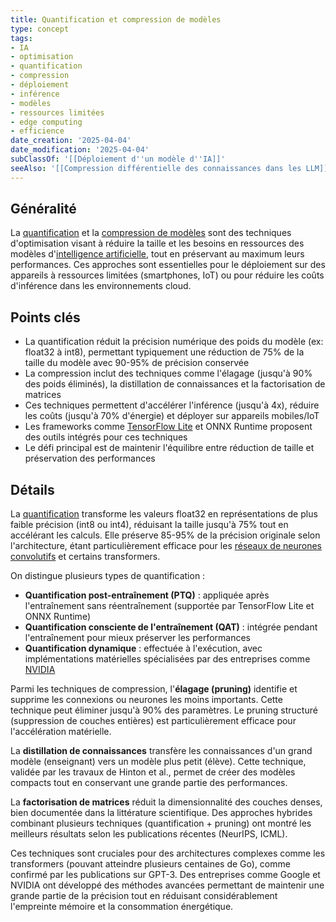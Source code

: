 ```yaml
---
title: Quantification et compression de modèles
type: concept
tags:
- IA
- optimisation
- quantification
- compression
- déploiement
- inférence
- modèles
- ressources limitées
- edge computing
- efficience
date_creation: '2025-04-04'
date_modification: '2025-04-04'
subClassOf: '[[Déploiement d''un modèle d''IA]]'
seeAlso: '[[Compression différentielle des connaissances dans les LLM]]'
---
```

## Généralité

La [quantification](https://fr.wikipedia.org/wiki/Quantification_(informatique)) et la [compression de modèles](https://fr.wikipedia.org/wiki/Compression_de_données) sont des techniques d'optimisation visant à réduire la taille et les besoins en ressources des modèles d'[intelligence artificielle](https://fr.wikipedia.org/wiki/Intelligence_artificielle), tout en préservant au maximum leurs performances. Ces approches sont essentielles pour le déploiement sur des appareils à ressources limitées (smartphones, IoT) ou pour réduire les coûts d'inférence dans les environnements cloud.

## Points clés

- La quantification réduit la précision numérique des poids du modèle (ex: float32 à int8), permettant typiquement une réduction de 75% de la taille du modèle avec 90-95% de précision conservée
- La compression inclut des techniques comme l'élagage (jusqu'à 90% des poids éliminés), la distillation de connaissances et la factorisation de matrices
- Ces techniques permettent d'accélérer l'inférence (jusqu'à 4x), réduire les coûts (jusqu'à 70% d'énergie) et déployer sur appareils mobiles/IoT
- Les frameworks comme [TensorFlow Lite](https://fr.wikipedia.org/wiki/TensorFlow) et ONNX Runtime proposent des outils intégrés pour ces techniques
- Le défi principal est de maintenir l'équilibre entre réduction de taille et préservation des performances

## Détails

La [quantification](https://fr.wikipedia.org/wiki/Quantification_(Machine_Learning)) transforme les valeurs float32 en représentations de plus faible précision (int8 ou int4), réduisant la taille jusqu'à 75% tout en accélérant les calculs. Elle préserve 85-95% de la précision originale selon l'architecture, étant particulièrement efficace pour les [réseaux de neurones convolutifs](https://fr.wikipedia.org/wiki/R%C3%A9seau_de_neurones_convolutifs) et certains transformers.

On distingue plusieurs types de quantification :
- **Quantification post-entraînement (PTQ)** : appliquée après l'entraînement sans réentraînement (supportée par TensorFlow Lite et ONNX Runtime)
- **Quantification consciente de l'entraînement (QAT)** : intégrée pendant l'entraînement pour mieux préserver les performances
- **Quantification dynamique** : effectuée à l'exécution, avec implémentations matérielles spécialisées par des entreprises comme [NVIDIA](https://fr.wikipedia.org/wiki/Nvidia)

Parmi les techniques de compression, l'**élagage (pruning)** identifie et supprime les connexions ou neurones les moins importants. Cette technique peut éliminer jusqu'à 90% des paramètres. Le pruning structuré (suppression de couches entières) est particulièrement efficace pour l'accélération matérielle.

La **distillation de connaissances** transfère les connaissances d'un grand modèle (enseignant) vers un modèle plus petit (élève). Cette technique, validée par les travaux de Hinton et al., permet de créer des modèles compacts tout en conservant une grande partie des performances.

La **factorisation de matrices** réduit la dimensionnalité des couches denses, bien documentée dans la littérature scientifique. Des approches hybrides combinant plusieurs techniques (quantification + pruning) ont montré les meilleurs résultats selon les publications récentes (NeurIPS, ICML).

Ces techniques sont cruciales pour des architectures complexes comme les transformers (pouvant atteindre plusieurs centaines de Go), comme confirmé par les publications sur GPT-3. Des entreprises comme Google et NVIDIA ont développé des méthodes avancées permettant de maintenir une grande partie de la précision tout en réduisant considérablement l'empreinte mémoire et la consommation énergétique.